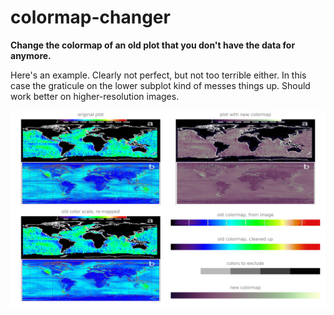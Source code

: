 # colormap-changer

**Change the colormap of an old plot that you don't have the data for anymore.**

Here's an example. Clearly not perfect, but not too terrible either. In this case the graticule on the lower subplot kind of messes things up. Should work better on higher-resolution images.

![example plot](output_comparison.jpg)
